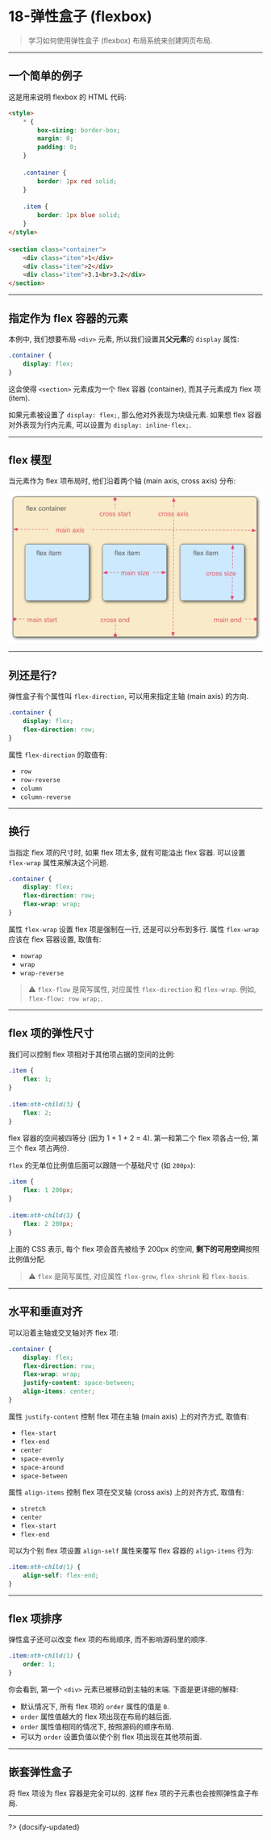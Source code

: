 # 18-弹性盒子 (flexbox)

> 学习如何使用弹性盒子 (flexbox) 布局系统来创建网页布局.

---

## 一个简单的例子

这是用来说明 flexbox 的 HTML 代码:

```html
<style>
    * {
        box-sizing: border-box;
        margin: 0;
        padding: 0;
    }

    .container {
        border: 1px red solid;
    }

    .item {
        border: 1px blue solid;
    }
</style>

<section class="container">
    <div class="item">1</div>
    <div class="item">2</div>
    <div class="item">3.1<br>3.2</div>
</section>
```

---

## 指定作为 flex 容器的元素

本例中, 我们想要布局 `<div>` 元素, 所以我们设置其**父元素**的 `display` 属性:

```css
.container {
    display: flex;
}
```

这会使得 `<section>` 元素成为一个 flex 容器 (container), 而其子元素成为 flex 项 (item).

如果元素被设置了 `display: flex;`, 那么他对外表现为块级元素. 如果想 flex 容器对外表现为行内元素, 可以设置为 `display: inline-flex;`.

---

## flex 模型

当元素作为 flex 项布局时, 他们沿着两个轴 (main axis, cross axis) 分布:

![](../_assets/_images/flex_terms.png ':size=500')

---

## 列还是行?

弹性盒子有个属性叫 `flex-direction`, 可以用来指定主轴 (main axis) 的方向.

```css
.container {
    display: flex;
    flex-direction: row;
}
```

属性 `flex-direction` 的取值有:

- `row`
- `row-reverse`
- `column`
- `column-reverse`

---

## 换行

当指定 flex 项的尺寸时, 如果 flex 项太多, 就有可能溢出 flex 容器. 可以设置 `flex-wrap` 属性来解决这个问题.

```css
.container {
    display: flex;
    flex-direction: row;
    flex-wrap: wrap;
}
```

属性 `flex-wrap` 设置 flex 项是强制在一行, 还是可以分布到多行. 属性 `flex-wrap` 应该在 flex 容器设置, 取值有:

- `nowrap`
- `wrap`
- `wrap-reverse`

> ⚠️ `flex-flow` 是简写属性, 对应属性 `flex-direction` 和 `flex-wrap`. 例如, `flex-flow: row wrap;`.

---

## flex 项的弹性尺寸

我们可以控制 flex 项相对于其他项占据的空间的比例:

```css
.item {
    flex: 1;
}

.item:nth-child(3) {
    flex: 2;
}
```

flex 容器的空间被四等分 (因为 1 + 1 + 2 = 4). 第一和第二个 flex 项各占一份, 第三个 flex 项占两份.

`flex` 的无单位比例值后面可以跟随一个基础尺寸 (如 `200px`):

```css
.item {
    flex: 1 200px;
}

.item:nth-child(3) {
    flex: 2 200px;
}
```

上面的 CSS 表示, 每个 flex 项会首先被给予 200px 的空间, **剩下的可用空间**按照比例值分配.

> ⚠️ `flex` 是简写属性, 对应属性 `flex-grow`, `flex-shrink` 和 `flex-basis`.

---

## 水平和垂直对齐

可以沿着主轴或交叉轴对齐 flex 项:

```css
.container {
    display: flex;
    flex-direction: row;
    flex-wrap: wrap;
    justify-content: space-between;
    align-items: center;
}
```

属性 `justify-content` 控制 flex 项在主轴 (main axis) 上的对齐方式, 取值有:

- `flex-start`
- `flex-end`
- `center`
- `space-evenly`
- `space-around`
- `space-between`

属性 `align-items` 控制 flex 项在交叉轴 (cross axis) 上的对齐方式, 取值有:

- `stretch`
- `center`
- `flex-start`
- `flex-end`

可以为个别 flex 项设置 `align-self` 属性来覆写 flex 容器的 `align-items` 行为:

```css
.item:nth-child(1) {
    align-self: flex-end;
}
```

---

## flex 项排序

弹性盒子还可以改变 flex 项的布局顺序, 而不影响源码里的顺序.

```css
.item:nth-child(1) {
    order: 1;
}
```

你会看到, 第一个 `<div>` 元素已被移动到主轴的末端. 下面是更详细的解释:

- 默认情况下, 所有 flex 项的 `order` 属性的值是 `0`.
- `order` 属性值越大的 flex 项出现在布局的越后面.
- `order` 属性值相同的情况下, 按照源码的顺序布局.
- 可以为 `order` 设置负值以使个别 flex 项出现在其他项前面.

---

## 嵌套弹性盒子

将 flex 项设为 flex 容器是完全可以的. 这样 flex 项的子元素也会按照弹性盒子布局.



---

?> {docsify-updated}